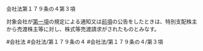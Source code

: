 会社法第１７９条の４第３項

対象会社が[第一項](会社法＿＿＿＿第１７９条の４第１項)の規定による通知又は[前項](会社法＿＿＿＿第１７９条の４第２項)の公告をしたときは、特別支配株主から売渡株主等に対し、株式等売渡請求がされたものとみなす。

#会社法
#会社法/第１７９条の４
#会社法/第１７９条の４/第３項
